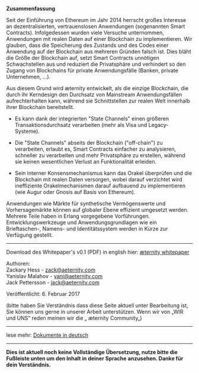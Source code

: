 **Zusammenfassung**

Seit der Einführung von Ethereum im Jahr 2014 herrscht großes Interesse an dezentralisierten, vertrauenslosen Anwendungen (sogenannten Smart Contracts).
Infolgedessen wurden viele Versuche unternommen, Anwendungen mit realen Daten auf einer Blockchain zu implementieren.
Wir glauben, dass die Speicherung des Zustands und des Codes einer Anwendung auf der Blockchain aus mehreren Gründen falsch ist.
Dies bläht die Größe der Blockchain auf, setzt Smart Contracts unnötigen Schwachstellen aus und reduziert die Privatsphäre und verhindert so den Zugang von Blockchains für private Anwendungsfälle (Banken, private Unternehmen, ...).

Aus diesem Grund wird æternity entwickelt, als die einzige Blockchain, die durch ihr Kerndesign den Durchsatz von Mainstream Anwendungsfällen aufrechterhalten kann, während sie Schnittstellen zur realen Welt innerhalb ihrer Blockchain bereitstellt.

* Es kann dank der integrierten "State Channels" einen größeren Transaktionsdurchsatz verarbeiten (mehr als Visa und Legacy-Systeme).

* Die "State Channels" abseits der Blockchain ("off-chain") zu verarbeiten, erlaubt es, Smart Contracts einfacher zu analysieren, schneller zu verarbeiten und mehr Privatsphäre zu erstellen, während sie keinen wesentlichen Verlust an Funktionalität erleiden.

* Sein interner Konsensmechanismus kann das Orakel überprüfen und die Blockchain mit realen Daten versorgen, wobei darauf verzichtet wird ineffiziente Orakelmechanismen darauf aufbauend zu implementieren (wie Augur oder Gnosis auf Basis von Ethereum).

Anwendungen wie Märkte für synthetische Vermögenswerte und Vorhersagemärkte können auf globaler Ebene effizient umgesetzt werden. Mehrere Teile haben in Erlang vorgegebene Vorführungen. Entwicklungswerkzeuge und Anwendungsgrundlagen wie ein Brieftaschen-, Namens- und Identitätssystem werden in Kürze zur Verfügung gestellt.

***
Download des Whitepaper's v0.1 (PDF) in english hier:
[æternity whitepaper](https://blockchain.aeternity.com/%C3%A6ternity-blockchain-whitepaper.pdf)

Authoren:  
Zackary Hess - zack@aeternity.com  
Yanislav Malahov - yani@aeternity.com  
Jack Pettersson - jack@aeternity.com

Veröffentlicht:  6. Februar 2017

(bitte haben Sie Verständnis dass diese Seite aktuell unter Bearbeitung ist, Sie können uns gerne in unserer Arbeit unterstützen. Wenn wir von „WIR und UNS“ reden meinen wir die „ æternity Community„)
***
lese mehr: [Dokumente in deutsch]([German]-æternity-TOC)
***
**Dies ist aktuell noch keine Vollständige Übersetzung, nutze bitte die Fußleiste unten um den Inhalt in deiner Sprache**
**anzusehen. Danke für dein Verständnis.**